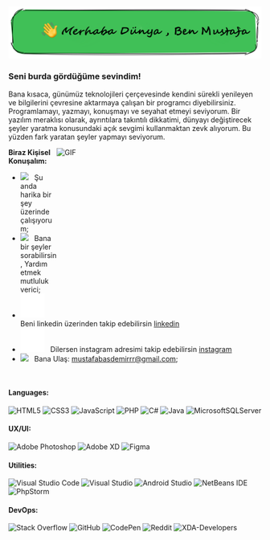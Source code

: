 ![resim](img/pp.png)


### Seni burda gördüğüme sevindim! &nbsp; 
Bana kısaca, günümüz teknolojileri çerçevesinde kendini sürekli yenileyen ve bilgilerini çevresine aktarmaya çalışan bir programcı diyebilirsiniz.
Programlamayı, yazmayı, konuşmayı ve seyahat etmeyi seviyorum. Bir yazılım meraklısı olarak, ayrıntılara takıntılı dikkatimi, dünyayı değiştirecek şeyler yaratma konusundaki açık sevgimi kullanmaktan zevk alıyorum. Bu yüzden fark yaratan şeyler yapmayı seviyorum.



<img align="right" alt="GIF" src="https://innobyte.com/app/uploads/2017/09/giphydebugging.gif" width="408" height="318" />
  

**Biraz Kişisel Konuşalım:**

- <img src="https://github.com/Gapur/Gapur/blob/main/assets/developer.gif?raw=true" width="21" />&nbsp;&nbsp; Şu anda harika bir şey üzerinde çalışıyorum;
- <img src="https://github.com/Gapur/Gapur/blob/main/assets/message.gif?raw=true" width="21" />&nbsp;&nbsp; Bana bir şeyler sorabilirsin, Yardım etmek mutluluk verici;
- <img src="img/linkedin-dark.svg"/>&nbsp;&nbsp; Beni linkedin üzerinden takip edebilirsin [linkedin](https://www.linkedin.com/in/mustafa-basdemir/)
- <img src="img/instagram-dark.svg"/>&nbsp;&nbsp; Dilersen instagram adresimi takip edebilirsin [instagram](https://www.instagram.com/mustafa_basdemirr/)
- <img src="https://github.com/Gapur/Gapur/blob/main/assets/letterbox.gif?raw=true" width="21" />&nbsp;&nbsp; Bana Ulaş: mustafabasdemirrr@gmail.com;

</br>

#### Languages:
![HTML5](https://img.shields.io/badge/html5-%23E34F26.svg?style=for-the-badge&logo=html5&logoColor=white)
![CSS3](https://img.shields.io/badge/css3-%231572B6.svg?style=for-the-badge&logo=css3&logoColor=white)
![JavaScript](https://img.shields.io/badge/javascript-%23323330.svg?style=for-the-badge&logo=javascript&logoColor=%23F7DF1E)
![PHP](https://img.shields.io/badge/php-%23777BB4.svg?style=for-the-badge&logo=php&logoColor=white)
![C#](https://img.shields.io/badge/c%23-%23239120.svg?style=for-the-badge&logo=c-sharp&logoColor=white)
![Java](https://img.shields.io/badge/java-%23ED8B00.svg?style=for-the-badge&logo=java&logoColor=white)
![MicrosoftSQLServer](https://img.shields.io/badge/Microsoft%20SQL%20Server-CC2927?style=for-the-badge&logo=microsoft%20sql%20server&logoColor=white)


#### UX/UI:

![Adobe Photoshop](https://img.shields.io/badge/adobe%20photoshop-%2331A8FF.svg?style=for-the-badge&logo=adobe%20photoshop&logoColor=white)
![Adobe XD](https://img.shields.io/badge/Adobe%20XD-470137?style=for-the-badge&logo=Adobe%20XD&logoColor=#FF61F6)
![Figma](https://img.shields.io/badge/figma-%23F24E1E.svg?style=for-the-badge&logo=figma&logoColor=white)

#### Utilities:

![Visual Studio Code](https://img.shields.io/badge/Visual%20Studio%20Code-0078d7.svg?style=for-the-badge&logo=visual-studio-code&logoColor=white)
![Visual Studio](https://img.shields.io/badge/Visual%20Studio-5C2D91.svg?style=for-the-badge&logo=visual-studio&logoColor=white)
![Android Studio](https://img.shields.io/badge/Android%20Studio-3DDC84.svg?style=for-the-badge&logo=android-studio&logoColor=white)
![NetBeans IDE](https://img.shields.io/badge/NetBeansIDE-1B6AC6.svg?style=for-the-badge&logo=apache-netbeans-ide&logoColor=white)
![PhpStorm](https://img.shields.io/badge/phpstorm-143?style=for-the-badge&logo=phpstorm&logoColor=black&color=black&labelColor=darkorchid)


#### DevOps:
![Stack Overflow](https://img.shields.io/badge/-Stackoverflow-FE7A16?style=for-the-badge&logo=stack-overflow&logoColor=white)
![GitHub](https://img.shields.io/static/v1?style=for-the-badge&message=GitHub&color=181717&logo=GitHub&logoColor=FFFFFF&label=)
![CodePen](https://img.shields.io/badge/Codepen-000000?style=for-the-badge&logo=codepen&logoColor=white)
![Reddit](https://img.shields.io/badge/Reddit-%23FF4500.svg?style=for-the-badge&logo=Reddit&logoColor=white)
![XDA-Developers](https://img.shields.io/badge/XDA--Developers-%23AC6E2F.svg?style=for-the-badge&logo=XDA-Developers&logoColor=white)


